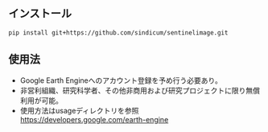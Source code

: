 ## インストール
```
pip install git+https://github.com/sindicum/sentinelimage.git
```

## 使用法
- Google Earth Engineへのアカウント登録を予め行う必要あり。
- 非営利組織、研究科学者、その他非商用および研究プロジェクトに限り無償利用が可能。
- 使用方法はusageディレクトリを参照
https://developers.google.com/earth-engine